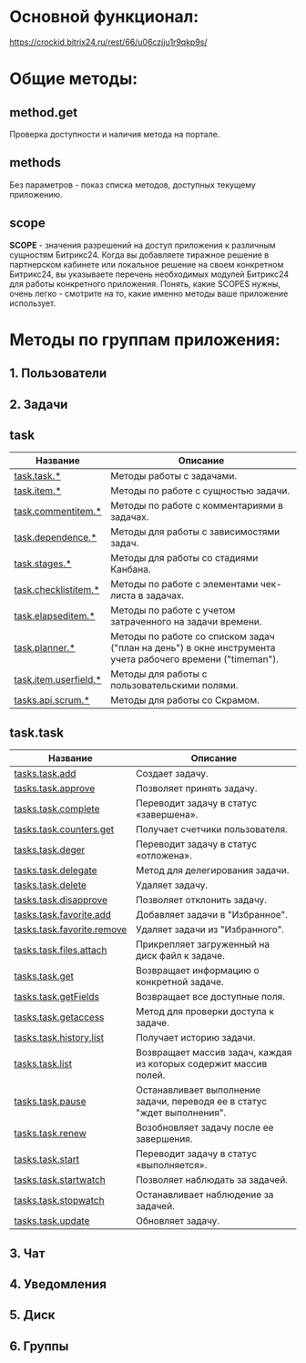 # Основной функционал:

https://crockid.bitrix24.ru/rest/66/u06czjju1r9qkp9s/

# Общие методы: 
## method.get
Проверка доступности и наличия метода на портале.  

## methods
Без параметров - показ списка методов, доступных текущему приложению. 

## scope

**SCOPE** - значения разрешений на доступ приложения к различным сущностям Битрикс24. Когда вы добавляете тиражное решение в партнерском кабинете или локальное решение на своем конкретном Битрикс24, вы указываете перечень необходимых модулей Битрикс24 для работы конкретного приложения. Понять, какие SCOPES нужны, очень легко - смотрите на то, какие именно методы ваше приложение использует.




# Методы по группам приложения:
## 1. Пользователи 

## 2. Задачи 
task
--

| Название                                                                                      | Описание                                                                                                  |
| --------------------------------------------------------------------------------------------- | --------------------------------------------------------------------------------------------------------- |
| [task.task.*](https://dev.1c-bitrix.ru/rest_help/tasks/task/tasks/index.php)                  | Методы работы с задачами.                                                                                 |
| [task.item.*](https://dev.1c-bitrix.ru/rest_help/tasks/task/item/index.php)                   | Методы по работе с сущностью задачи.                                                                      |
| [task.commentitem.*](https://dev.1c-bitrix.ru/rest_help/tasks/task/commentitem/index.php)     | Методы по работе с комментариями в задачах.                                                               |
| [task.dependence.*](https://dev.1c-bitrix.ru/rest_help/tasks/task/dependence/index.php)       | Методы для работы с зависимостями задач.                                                                  |
| [task.stages.*](https://dev.1c-bitrix.ru/rest_help/tasks/task/kanban/index.php)               | Методы для работы со стадиями Канбана.                                                                    |
| [task.checklistitem.*](https://dev.1c-bitrix.ru/rest_help/tasks/task/checklistitem/index.php) | Методы по работе с элементами чек-листа в задачах.                                                        |
| [task.elapseditem.*](https://dev.1c-bitrix.ru/rest_help/tasks/task/elapseditem/index.php)     | Методы по работе с учетом затраченного на задачи времени.                                                 |
| [task.planner.*](https://dev.1c-bitrix.ru/rest_help/tasks/task/planner/index.php)             | Методы по работе со списком задач ("план на день") в окне инструмента учета рабочего времени ("timeman"). |
| [task.item.userfield.*](https://dev.1c-bitrix.ru/rest_help/tasks/task/userfield/index.php)    | Методы для работы с пользовательскими полями.                                                             |
| [tasks.api.scrum.*](https://dev.1c-bitrix.ru/rest_help/tasks/task/scrum/index.php)            | Методы для работы со Скрамом.                                                                             |


task.task 
--

| Название                                                                                                         | Описание                                                                 |
| ---------------------------------------------------------------------------------------------------------------- | ------------------------------------------------------------------------ |
| [tasks.task.add](https://dev.1c-bitrix.ru/rest_help/tasks/task/tasks/tasks_task_add.php)                         | Создает задачу.                                                          |
| [tasks.task.approve](https://dev.1c-bitrix.ru/rest_help/tasks/task/tasks/tasks_task_approve.php)                 | Позволяет принять задачу.                                                |
| [tasks.task.complete](https://dev.1c-bitrix.ru/rest_help/tasks/task/tasks/tasks_task_complete.php)               | Переводит задачу в статус «завершена».                                   |
| [tasks.task.counters.get](https://dev.1c-bitrix.ru/rest_help/tasks/task/tasks/tasks_task_counters_get.php)       | Получает счетчики пользователя.                                          |
| [tasks.task.deger](https://dev.1c-bitrix.ru/rest_help/tasks/task/tasks/tasks_task_defer.php)                     | Переводит задачу в статус «отложена».                                    |
| [tasks.task.delegate](https://dev.1c-bitrix.ru/rest_help/tasks/task/tasks/tasks_task_delegate.php)               | Метод для делегирования задачи.                                          |
| [tasks.task.delete](https://dev.1c-bitrix.ru/rest_help/tasks/task/tasks/tasks_task_delete.php)                   | Удаляет задачу.                                                          |
| [tasks.task.disapprove](https://dev.1c-bitrix.ru/rest_help/tasks/task/tasks/tasks_task_disapprove.php)           | Позволяет отклонить задачу.                                              |
| [tasks.task.favorite.add](https://dev.1c-bitrix.ru/rest_help/tasks/task/tasks/tasks_task_favorite_add.php)       | Добавляет задачи в "Избранное".                                          |
| [tasks.task.favorite.remove](https://dev.1c-bitrix.ru/rest_help/tasks/task/tasks/tasks_task_favorite_remove.php) | Удаляет задачи из "Избранного".                                          |
| [tasks.task.files.attach](https://dev.1c-bitrix.ru/rest_help/tasks/task/tasks/tasks_task_files_attach.php)       | Прикрепляет загруженный на диск файл к задаче.                           |
| [tasks.task.get](https://dev.1c-bitrix.ru/rest_help/tasks/task/tasks/tasks_task_get.php)                         | Возвращает информацию о конкретной задаче.                               |
| [tasks.task.getFields](https://dev.1c-bitrix.ru/rest_help/tasks/task/tasks/tasks_task_getFields.php)             | Возвращает все доступные поля.                                           |
| [tasks.task.getaccess](https://dev.1c-bitrix.ru/rest_help/tasks/task/tasks/tasks_task_getaccess.php)             | Метод для проверки доступа к задаче.                                     |
| [tasks.task.history.list](https://dev.1c-bitrix.ru/rest_help/tasks/task/tasks/tasks_task_history_list.php)       | Получает историю задачи.                                                 |
| [tasks.task.list](https://dev.1c-bitrix.ru/rest_help/tasks/task/tasks/tasks_task_list.php)                       | Возвращает массив задач, каждая из которых содержит массив полей.        |
| [tasks.task.pause](https://dev.1c-bitrix.ru/rest_help/tasks/task/tasks/tasks_task_pause.php)                     | Останавливает выполнение задачи, переводя ее в статус "ждет выполнения". |
| [tasks.task.renew](https://dev.1c-bitrix.ru/rest_help/tasks/task/tasks/tasks_task_renew.php)                     | Возобновляет задачу после ее завершения.                                 |
| [tasks.task.start](https://dev.1c-bitrix.ru/rest_help/tasks/task/tasks/tasks_task_start.php)                     | Переводит задачу в статус «выполняется».                                 |
| [tasks.task.startwatch](https://dev.1c-bitrix.ru/rest_help/tasks/task/tasks/tasks_task_startwatch.php)           | Позволяет наблюдать за задачей.                                          |
| [tasks.task.stopwatch](https://dev.1c-bitrix.ru/rest_help/tasks/task/tasks/tasks_task_stopwatch.php)             | Останавливает наблюдение за задачей.                                     |
| [tasks.task.update](https://dev.1c-bitrix.ru/rest_help/tasks/task/tasks/tasks_task_update.php)                   | Обновляет задачу.                                                        |

## 3. Чат 
## 4. Уведомления
## 5. Диск
## 6. Группы